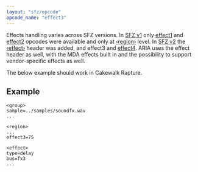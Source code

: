 ```yaml
---
layout: "sfz/opcode"
opcode_name: "effect3"
---
```

Effects handling varies across SFZ versions. In [SFZ v1](/opcodes/?v=1) only [effect1](effect1)
and [effect2](effect2) opcodes were available and only at [‹region›](/headers/region) level.
In [SFZ v2](/opcodes/?v=2) the [‹effect›](/headers/effect) header was added, and effect3 and
[effect4](effect4). ARIA uses the effect header as well, with the MDA effects built in and
the possibility to support vendor-specific effects as well.

The below example should work in Cakewalk Rapture.

## Example

```
<group>
sample=../samples/soundfx.wav
...

<region>
...
effect3=75

<effect>
type=delay
bus=fx3
...
```
